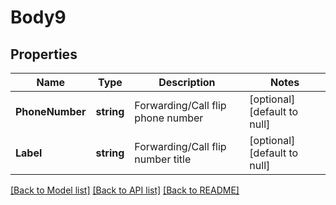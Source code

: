 # Body9

## Properties
Name | Type | Description | Notes
------------ | ------------- | ------------- | -------------
**PhoneNumber** | **string** | Forwarding/Call flip phone number | [optional] [default to null]
**Label** | **string** | Forwarding/Call flip number title | [optional] [default to null]

[[Back to Model list]](../README.md#documentation-for-models) [[Back to API list]](../README.md#documentation-for-api-endpoints) [[Back to README]](../README.md)


